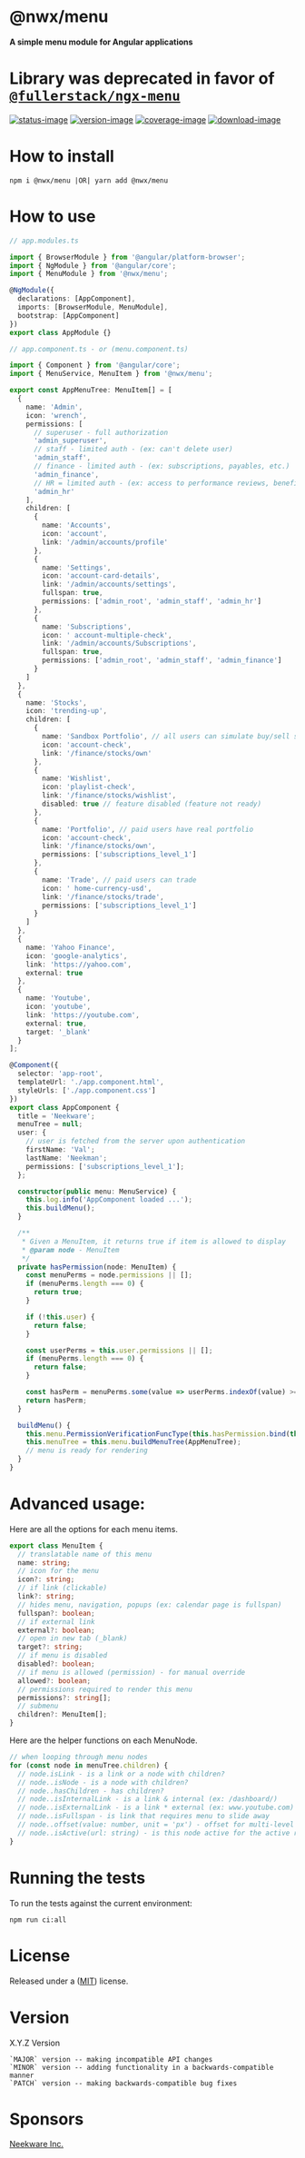 # @nwx/menu

**A simple menu module for Angular applications**

# Library was deprecated in favor of [`@fullerstack/ngx-menu`](https://github.com/neekware/fullerstack/tree/main/libs/ngx-menu)


[![status-image]][status-link]
[![version-image]][version-link]
[![coverage-image]][coverage-link]
[![download-image]][download-link]

# How to install

    npm i @nwx/menu |OR| yarn add @nwx/menu

# How to use

```typescript
// app.modules.ts

import { BrowserModule } from '@angular/platform-browser';
import { NgModule } from '@angular/core';
import { MenuModule } from '@nwx/menu';

@NgModule({
  declarations: [AppComponent],
  imports: [BrowserModule, MenuModule],
  bootstrap: [AppComponent]
})
export class AppModule {}
```

```typescript
// app.component.ts - or (menu.component.ts)

import { Component } from '@angular/core';
import { MenuService, MenuItem } from '@nwx/menu';

export const AppMenuTree: MenuItem[] = [
  {
    name: 'Admin',
    icon: 'wrench',
    permissions: [
      // superuser - full authorization
      'admin_superuser',
      // staff - limited auth - (ex: can't delete user)
      'admin_staff',
      // finance - limited auth - (ex: subscriptions, payables, etc.)
      'admin_finance',
      // HR = limited auth - (ex: access to performance reviews, benefits, etc.)
      'admin_hr'
    ],
    children: [
      {
        name: 'Accounts',
        icon: 'account',
        link: '/admin/accounts/profile'
      },
      {
        name: 'Settings',
        icon: 'account-card-details',
        link: '/admin/accounts/settings',
        fullspan: true,
        permissions: ['admin_root', 'admin_staff', 'admin_hr']
      },
      {
        name: 'Subscriptions',
        icon: ' account-multiple-check',
        link: '/admin/accounts/Subscriptions',
        fullspan: true,
        permissions: ['admin_root', 'admin_staff', 'admin_finance']
      }
    ]
  },
  {
    name: 'Stocks',
    icon: 'trending-up',
    children: [
      {
        name: 'Sandbox Portfolio', // all users can simulate buy/sell stocks
        icon: 'account-check',
        link: '/finance/stocks/own'
      },
      {
        name: 'Wishlist',
        icon: 'playlist-check',
        link: '/finance/stocks/wishlist',
        disabled: true // feature disabled (feature not ready)
      },
      {
        name: 'Portfolio', // paid users have real portfolio
        icon: 'account-check',
        link: '/finance/stocks/own',
        permissions: ['subscriptions_level_1']
      },
      {
        name: 'Trade', // paid users can trade
        icon: ' home-currency-usd',
        link: '/finance/stocks/trade',
        permissions: ['subscriptions_level_1']
      }
    ]
  },
  {
    name: 'Yahoo Finance',
    icon: 'google-analytics',
    link: 'https://yahoo.com',
    external: true
  },
  {
    name: 'Youtube',
    icon: 'youtube',
    link: 'https://youtube.com',
    external: true,
    target: '_blank'
  }
];

@Component({
  selector: 'app-root',
  templateUrl: './app.component.html',
  styleUrls: ['./app.component.css']
})
export class AppComponent {
  title = 'Neekware';
  menuTree = null;
  user: {
    // user is fetched from the server upon authentication
    firstName: 'Val';
    lastName: 'Neekman';
    permissions: ['subscriptions_level_1'];
  };

  constructor(public menu: MenuService) {
    this.log.info('AppComponent loaded ...');
    this.buildMenu();
  }

  /**
   * Given a MenuItem, it returns true if item is allowed to display
   * @param node - MenuItem
   */
  private hasPermission(node: MenuItem) {
    const menuPerms = node.permissions || [];
    if (menuPerms.length === 0) {
      return true;
    }

    if (!this.user) {
      return false;
    }

    const userPerms = this.user.permissions || [];
    if (menuPerms.length === 0) {
      return false;
    }

    const hasPerm = menuPerms.some(value => userPerms.indexOf(value) >= 0);
    return hasPerm;
  }

  buildMenu() {
    this.menu.PermissionVerificationFuncType(this.hasPermission.bind(this));
    this.menuTree = this.menu.buildMenuTree(AppMenuTree);
    // menu is ready for rendering
  }
}
```

# Advanced usage:

Here are all the options for each menu items.

```typescript
export class MenuItem {
  // translatable name of this menu
  name: string;
  // icon for the menu
  icon?: string;
  // if link (clickable)
  link?: string;
  // hides menu, navigation, popups (ex: calendar page is fullspan)
  fullspan?: boolean;
  // if external link
  external?: boolean;
  // open in new tab (_blank)
  target?: string;
  // if menu is disabled
  disabled?: boolean;
  // if menu is allowed (permission) - for manual override
  allowed?: boolean;
  // permissions required to render this menu
  permissions?: string[];
  // submenu
  children?: MenuItem[];
}
```

Here are the helper functions on each MenuNode.

```typescript
// when looping through menu nodes
for (const node in menuTree.children) {
  // node.isLink - is a link or a node with children?
  // node..isNode - is a node with children?
  // node..hasChildren - has children?
  // node..isInternalLink - is a link & internal (ex: /dashboard/)
  // node..isExternalLink - is a link * external (ex: www.youtube.com)
  // node..isFullspan - is link that requires menu to slide away
  // node..offset(value: number, unit = 'px') - offset for multi-level menu (for margin or padding)
  // node..isActive(url: string) - is this node active for the active route
}
```

# Running the tests

To run the tests against the current environment:

    npm run ci:all

# License

Released under a ([MIT](https://github.com/neekware/nwx-menu/blob/master/LICENSE)) license.

# Version

X.Y.Z Version

    `MAJOR` version -- making incompatible API changes
    `MINOR` version -- adding functionality in a backwards-compatible manner
    `PATCH` version -- making backwards-compatible bug fixes

[status-image]: https://secure.travis-ci.org/neekware/nwx-menu.png?branch=master
[status-link]: http://travis-ci.org/neekware/nwx-menu?branch=master
[version-image]: https://img.shields.io/npm/v/@nwx/menu.svg
[version-link]: https://www.npmjs.com/package/@nwx/menu
[coverage-image]: https://coveralls.io/repos/neekware/nwx-menu/badge.svg
[coverage-link]: https://coveralls.io/r/neekware/nwx-menu
[download-image]: https://img.shields.io/npm/dm/@nwx/menu.svg
[download-link]: https://www.npmjs.com/package/@nwx/menu

# Sponsors

[Neekware Inc.](https://github.com/neekware)
